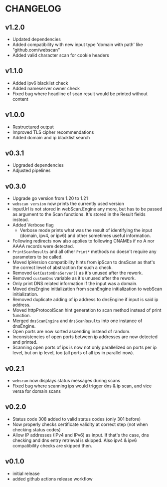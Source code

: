 # CHANGELOG

## v1.2.0
- Updated dependencies
- Added compatibility with new input type 'domain with path' like "github.com/webscan"
- Added valid character scan for cookie headers

## v1.1.0
- Added ipv6 blacklist check
- Added nameserver owner check
- Fixed bug where headline of scan result would be printed without content

## v1.0.0
- Restructured output
- Improved TLS cipher recommendations
- Added domain and ip blacklist search

## v0.3.1
- Upgraded dependencies
- Adjusted pipelines

## v0.3.0
- Upgrade go version from 1.20 to 1.21
- `webscan version` now prints the currently used version
- inputUrl is not stored in webScan.Engine any more, but has to be passed as argument to the Scan functions. It's stored in the Result fields instead.
- Added Verbose flag
  - Verbose mode prints what was the result of identifying the input (domain, ipv4, or ipv6) and other sometimes useful information.
- Following redirects now also applies to following CNAMEs if no A nor AAAA records were detected.
- `PrintScanResults` and all other `Print*` methods no doesn't require any parameters to be called.
- Moved IpVersion compatibility hints from ipScan to dnsScan as that's the correct level of abstraction for such a check.
- Removed `GetCustomDnsServer()` as it's unused after the rework.
- Removed `customDns` variable as it's unused after the rework.
- Only print DNS related information if the input was a domain.
- Moved dnsEngine initialization from scanEngine initialization to webScan initialization.
- Removed duplicate adding of ip address to dnsEngine if input is said ip address.
- Moved httpProtocolScan hint generation to scan method instead of print function.
- Merged `dnsScanEngine` and `dnsScanResults` into one instance of dnsEngine.
- Open ports are now sorted ascending instead of random.
- Inconsistencies of open ports between ip addresses are now detected and printed.
- Scanning open ports of ips is now not only parallelized on ports per ip level, but on ip level, too (all ports of all ips in parallel now).

## v0.2.1
- `webscan` now displays status messages during scans
- Fixed bug where scanning ips would trigger dns & ip scan, and vice versa for domain scans

## v0.2.0
- Status code 308 added to valid status codes (only 301 before)
- Now properly checks certificate validity at correct step (not when checking status codes)
- Allow IP addresses (IPv4 and IPv6) as input. If that's the case, dns checking and dns entry retrieval is skipped. Also ipv4 & ipv6 compatibility checks are skipped then.

## v0.1.0
- initial release
- added github actions release workflow
